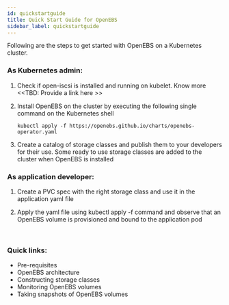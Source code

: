 ```yaml
---
id: quickstartguide
title: Quick Start Guide for OpenEBS
sidebar_label: quickstartguide
---
```


Following are the steps to get started with OpenEBS on a Kubernetes cluster.

### As Kubernetes admin:

1. Check if open-iscsi is installed and running on kubelet. Know more <<TBD: Provide a link here >>

2. Install OpenEBS on the cluster by executing the following single command on the Kubernetes shell

   ```
   kubectl apply -f https://openebs.github.io/charts/openebs-operator.yaml
   ```

3. Create a catalog of storage classes and publish them to your developers for their use. Some ready to use storage classes are added to the cluster when OpenEBS is installed

### As application developer:

1. Create a PVC spec with the right storage class and use it in the application yaml file

2. Apply the yaml file using kubectl apply -f command and observe that an OpenEBS volume is provisioned and bound to the application pod

   ​

### Quick links:

- Pre-requisites 
- OpenEBS architecture
- Constructing storage classes
- Monitoring OpenEBS volumes
- Taking snapshots of OpenEBS volumes









<!-- Hotjar Tracking Code for https://docs.openebs.io -->
<script>
   (function(h,o,t,j,a,r){
       h.hj=h.hj||function(){(h.hj.q=h.hj.q||[]).push(arguments)};
       h._hjSettings={hjid:785693,hjsv:6};
       a=o.getElementsByTagName('head')[0];
       r=o.createElement('script');r.async=1;
       r.src=t+h._hjSettings.hjid+j+h._hjSettings.hjsv;
       a.appendChild(r);
   })(window,document,'https://static.hotjar.com/c/hotjar-','.js?sv=');
</script>
